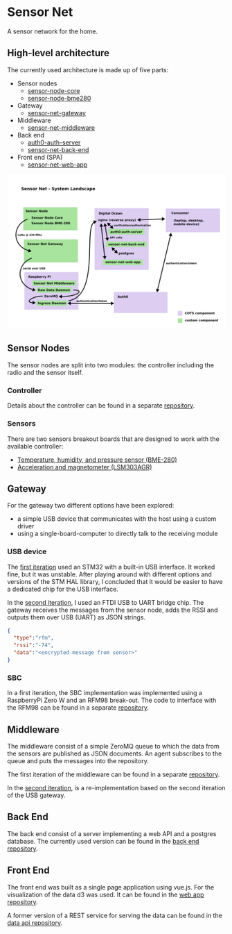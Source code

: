 # Sensor Net
A sensor network for the home.

## High-level architecture
The currently used architecture is made up of five parts:
  * Sensor nodes
    * [sensor-node-core](https://github.com/hannes-hochreiner/sensor-node-core)
    * [sensor-node-bme280](https://github.com/hannes-hochreiner/sensor-node-bme280)
  * Gateway
    * [sensor-net-gateway](https://github.com/hannes-hochreiner/sensor-net-gateway)
  * Middleware
    * [sensor-net-middleware](https://github.com/hannes-hochreiner/sensor-net-middleware)
  * Back end
    * [auth0-auth-server](https://github.com/hannes-hochreiner/auth0-auth-server)
    * [sensor-net-back-end](https://github.com/hannes-hochreiner/sensor-net-back-end)
  * Front end (SPA)
    * [sensor-net-web-app](https://github.com/hannes-hochreiner/sensor-net-web-app)

![System Landscape](system_landscape.svg)

## Sensor Nodes
The sensor nodes are split into two modules: the controller including the radio and the sensor itself.

### Controller
Details about the controller can be found in a separate [repository](https://github.com/hannes-hochreiner/sensor-node-core).

### Sensors
There are two sensors breakout boards that are designed to work with the available controller:
  * [Temperature, humidity, and pressure sensor (BME-280)](https://github.com/hannes-hochreiner/sensor-node-bme280)
  * [Acceleration and magnetometer (LSM303AGR)](https://github.com/hannes-hochreiner/sensor-node-lsm303agr)

## Gateway
For the gateway two different options have been explored:
  * a simple USB device that communicates with the host using a custom driver
  * using a single-board-computer to directly talk to the receiving module

### USB device
The [first iteration](https://github.com/hannes-hochreiner/ism-gateway) used an STM32 with a built-in USB interface.
It worked fine, but it was unstable.
After playing around with different options and versions of the STM HAL library, I concluded that it would be easier to have a dedicated chip for the USB interface.

In the [second iteration](https://github.com/hannes-hochreiner/sensor-net-gateway), I used an FTDI USB to UART bridge chip.
The gateway receives the messages from the sensor node, adds the RSSI and outputs them over USB (UART) as JSON strings.

```JSON
{
  "type":"rfm",
  "rssi":"-74",
  "data":"<encrypted message from sensor>"
}
```
### SBC
In a first iteration, the SBC implementation was implemented using a RaspberryPi Zero W and an RFM98 break-out.
The code to interface with the RFM98 can be found in a separate [repository](https://github.com/hannes-hochreiner/rfm98-breakout).

## Middleware
The middleware consist of a simple ZeroMQ queue to which the data from the sensors are published as JSON documents.
An agent subscribes to the queue and puts the messages into the repository.

The first iteration of the middleware can be found in a separate [repository](https://github.com/hannes-hochreiner/raw-data-db-agent).

In the [second iteration](https://github.com/hannes-hochreiner/sensor-net-middleware), is a re-implementation based on the second iteration of the USB gateway.

## Back End
The back end consist of a server implementing a web API and a postgres database.
The currently used version can be found in the [back end repository](https://github.com/hannes-hochreiner/sensor-net-back-end).

## Front End
The front end was built as a single page application using vue.js.
For the visualization of the data d3 was used.
It can be found in the [web app repository](https://github.com/hannes-hochreiner/sensor-net-web-app).

A former version of a REST service for serving the data can be found in the [data api repository](https://github.com/hannes-hochreiner/sensor-net-data-api).
